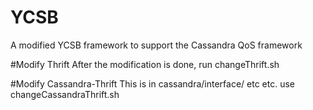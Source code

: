 # YCSB
A modified YCSB framework to support the Cassandra QoS framework

#Modify Thrift
After the modification is done, run changeThrift.sh

#Modify Cassandra-Thrift
This is in cassandra/interface/ etc etc. use changeCassandraThrift.sh

